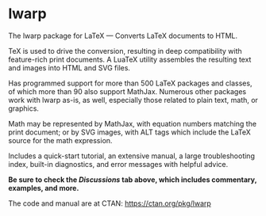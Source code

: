 # lwarp
The lwarp package for LaTeX — Converts LaTeX documents to HTML.

TeX is used to drive the conversion, resulting in deep compatibility with feature-rich print documents.  A LuaTeX utility assembles the resulting text and images into HTML and SVG files.

Has programmed support for more than 500 LaTeX packages and classes, of which more than 90 also support MathJax.  Numerous other packages work with lwarp as-is, as well, especially those related to plain text, math, or graphics.

Math may be represented by MathJax, with equation numbers matching the print document; or by SVG images, with ALT tags which include the LaTeX source for the math expression.

Includes a quick-start tutorial, an extensive manual, a large troubleshooting index, built-in diagnostics, and error messages with helpful advice.

**Be sure to check the _Discussions_ tab above, which includes commentary, examples, and more.**

The code and manual are at CTAN:
https://ctan.org/pkg/lwarp
